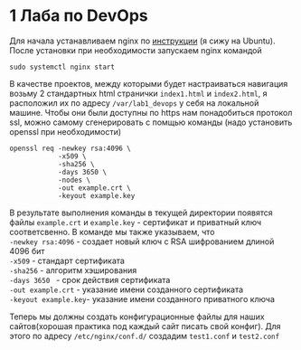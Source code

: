 # 1 Лаба по DevOps 
Для начала устанавливаем nginx по [инструкции](http://nginx.org/en/linux_packages.html#Ubuntu) (я сижу на Ubuntu). После установки при необходимости запускаем nginx командой 
```
sudo systemctl nginx start
```

В качестве проектов, между которыми будет настраиваться навигация возьму 2 стандартных html странички `index1.html` и `index2.html`, я расположил их по адресу `/var/lab1_devops` у себя на локальной машине. Чтобы они были доступны по https нам понадобиться протокол ssl, можно самому сгенерировать с помщью команды (надо установить openssl при необходимости)
```
openssl req -newkey rsa:4096 \
            -x509 \
            -sha256 \
            -days 3650 \
            -nodes \
            -out example.crt \
            -keyout example.key
```
В результате выполнения команды в текущей директории появятся файлы `example.crt` и `example.key` - сертификат и приватный ключ соответсвенно. В команде мы также указываем, что <br />
`-newkey rsa:4096` - создает новый ключ с RSA шифрованием длиной 4096 бит<br />
`-x509` - стандарт сертификата<br />
`-sha256` - алгоритм хэширования<br />
`-days 3650 ` - срок действия сертификата<br />
`-out example.crt` - указание имени созданного сертификата<br /> 
`-keyout example.key`- указание имени созданного приватного ключа<br /> 

Теперь мы должны создать конфигурационные файлы для наших сайтов(хорошая практика под каждый сайт писать свой конфиг). Для этого по адресу `/etc/nginx/conf.d/` создадим `test1.conf` и `test2.conf`

